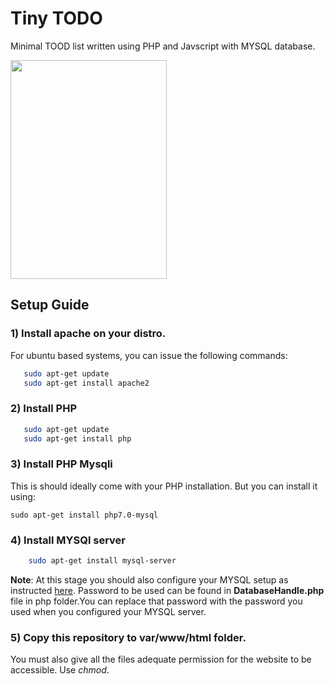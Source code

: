 # Tiny TODO 
Minimal TOOD list written using PHP and Javscript with MYSQL database.

<img src="https://i.imgur.com/80RvLYI.png" height=350 width=250>

## Setup Guide
### 1) Install apache on your distro.

   For ubuntu based systems, you can issue the following commands:

```bash
   sudo apt-get update
   sudo apt-get install apache2
```

### 2) Install PHP

```bash
   sudo apt-get update
   sudo apt-get install php
```

### 3) Install PHP Mysqli
  
  This is should ideally come with your PHP installation. But you can install it using:
    
    sudo apt-get install php7.0-mysql

### 4) Install MYSQl server

```bash
    sudo apt-get install mysql-server
```
 **Note**: At this stage you should also configure your MYSQL setup as instructed [here](https://www.configserverfirewall.com/ubuntu-linux/reset-mysql-root-password-ubuntu/). Password to be used can be found in **DatabaseHandle.php** file in php folder.You can replace that password with the password you used when you configured your MYSQL server.

 ### 5) Copy this repository to var/www/html folder.
You must also give all the files adequate permission for the website to be accessible. Use *chmod*.
   

